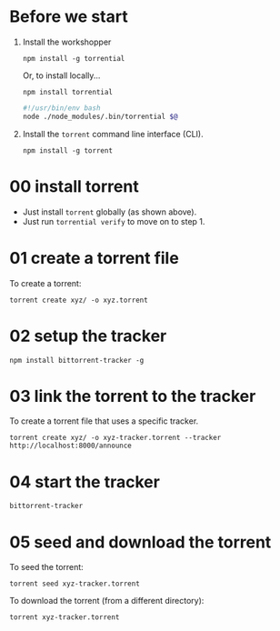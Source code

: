 # Before we start

1. Install the workshopper

    ```
    npm install -g torrential
    ```
    
    Or, to install locally...
    
    ```
    npm install torrential
    ```
    
    ```torrential.sh
    #!/usr/bin/env bash
    node ./node_modules/.bin/torrential $@
    ```

2. Install the `torrent` command line interface (CLI).      

    ```
    npm install -g torrent
    ```

# 00 install torrent

- Just install `torrent` globally (as shown above).
- Just run `torrential verify` to move on to step 1.

# 01 create a torrent file

To create a torrent:

```
torrent create xyz/ -o xyz.torrent
```

# 02 setup the tracker

```
npm install bittorrent-tracker -g
```

# 03 link the torrent to the tracker

To create a torrent file that uses a specific tracker.

```
torrent create xyz/ -o xyz-tracker.torrent --tracker http://localhost:8000/announce
```

# 04 start the tracker

```
bittorrent-tracker
```

# 05 seed and download the torrent

To seed the torrent:

```
torrent seed xyz-tracker.torrent
```

To download the torrent (from a different directory):

```
torrent xyz-tracker.torrent
```

